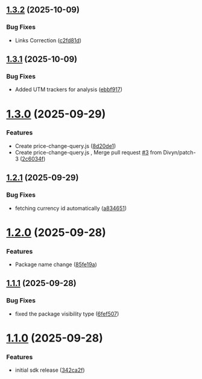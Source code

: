 ## [1.3.2](https://github.com/bitquery/crypto-price-api/compare/v1.3.1...v1.3.2) (2025-10-09)


### Bug Fixes

* Links Correction ([c2fd81d](https://github.com/bitquery/crypto-price-api/commit/c2fd81df5e10805529b85b72a99d5256f05c2235))

## [1.3.1](https://github.com/bitquery/crypto-price-feeds/compare/v1.3.0...v1.3.1) (2025-10-09)


### Bug Fixes

* Added UTM trackers for analysis ([ebbf917](https://github.com/bitquery/crypto-price-feeds/commit/ebbf9179e0ccadd4d94fb505632af29563345591))

# [1.3.0](https://github.com/bitquery/crypto-price-feeds/compare/v1.2.1...v1.3.0) (2025-09-29)


### Features

* Create price-change-query.js ([8d20de1](https://github.com/bitquery/crypto-price-feeds/commit/8d20de151739662504d70e915795b67e84565a2e))
* Create price-change-query.js , Merge pull request [#3](https://github.com/bitquery/crypto-price-feeds/issues/3) from Divyn/patch-3 ([2c6034f](https://github.com/bitquery/crypto-price-feeds/commit/2c6034fadf8d093be5d3c74e3f8383cda742426e))

## [1.2.1](https://github.com/bitquery/crypto-price-feeds/compare/v1.2.0...v1.2.1) (2025-09-29)


### Bug Fixes

* fetching currency id automatically ([a834651](https://github.com/bitquery/crypto-price-feeds/commit/a8346513cee1b422baa362503a275bb075b72ee0))

# [1.2.0](https://github.com/bitquery/crypto-price-feeds/compare/v1.1.1...v1.2.0) (2025-09-28)


### Features

* Package name change ([85fe19a](https://github.com/bitquery/crypto-price-feeds/commit/85fe19a5933bf497ea457bb4a959486c3a0e469c))

## [1.1.1](https://github.com/bitquery/crypto-price-feeds/compare/v1.1.0...v1.1.1) (2025-09-28)


### Bug Fixes

* fixed the package visibility type ([6fef507](https://github.com/bitquery/crypto-price-feeds/commit/6fef5071c9acd7c090724059122f07f50b58369e))

# [1.1.0](https://github.com/bitquery/crypto-price-feeds/compare/v1.0.4...v1.1.0) (2025-09-28)


### Features

* initial sdk release ([342ca2f](https://github.com/bitquery/crypto-price-feeds/commit/342ca2f2eef60ef29c05c307a24b67760292d71a))
